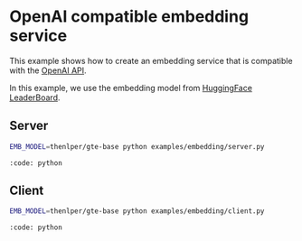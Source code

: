 # OpenAI compatible embedding service

This example shows how to create an embedding service that is compatible with the [OpenAI API](https://platform.openai.com/docs/api-reference/embeddings/object).

In this example, we use the embedding model from [HuggingFace LeaderBoard](https://huggingface.co/spaces/mteb/leaderboard).


## Server

```bash
EMB_MODEL=thenlper/gte-base python examples/embedding/server.py
```

```{include} ../../../examples/embedding/server.py
:code: python
```

## Client

```bash
EMB_MODEL=thenlper/gte-base python examples/embedding/client.py
```

```{include} ../../../examples/embedding/client.py
:code: python
```
